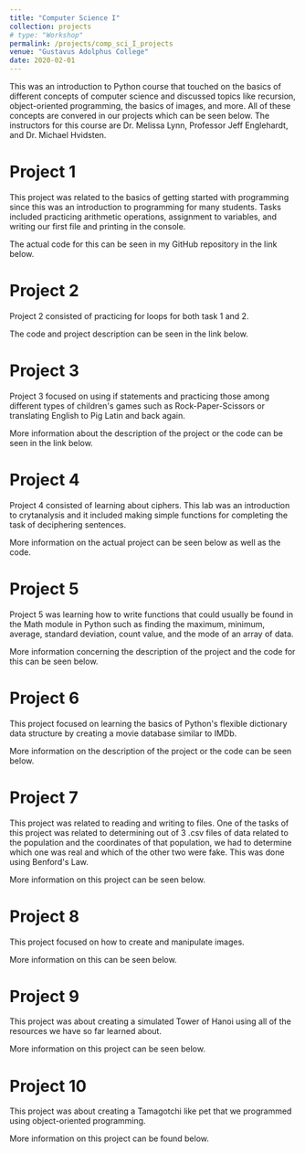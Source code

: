 ```yaml
---
title: "Computer Science I"
collection: projects
# type: "Workshop"
permalink: /projects/comp_sci_I_projects
venue: "Gustavus Adolphus College"
date: 2020-02-01
---
```


This was an introduction to Python course that touched on the basics of different concepts of computer science and discussed topics like recursion, object-oriented programming, the basics of images, and more. All of these concepts are convered in our projects which can be seen below. The instructors for this course are Dr. Melissa Lynn, Professor Jeff Englehardt, and Dr. Michael Hvidsten.

Project 1
======
This project was related to the basics of getting started with programming since this was an introduction to programming for many students. Tasks included practicing arithmetic operations, assignment to variables, and writing our first file and printing in the console.

The actual code for this can be seen in my GitHub repository in the link below.

Project 2
======
Project 2 consisted of practicing for loops for both task 1 and 2.

The code and project description can be seen in the link below.

Project 3
======
Project 3 focused on using if statements and practicing those among different types of children's games such as Rock-Paper-Scissors or translating English to Pig Latin and back again. 

More information about the description of the project or the code can be seen in the link below.

Project 4
======
Project 4 consisted of learning about ciphers. This lab was an introduction to crytanalysis and it included making simple functions for completing the task of deciphering sentences. 

More information on the actual project can be seen below as well as the code.

Project 5
======
Project 5 was learning how to write functions that could usually be found in the Math module in Python such as finding the maximum, minimum, average, standard deviation, count value, and the mode of an array of data. 

More information concerning the description of the project and the code for this can be seen below.

Project 6
======
This project focused on learning the basics of Python's flexible dictionary data structure by creating a movie database similar to IMDb. 

More information on the description of the project or the code can be seen below. 

Project 7
======
This project was related to reading and writing to files. One of the tasks of this project was related to determining out of 3 .csv files of data related to the population and the coordinates of that population, we had to determine which one was real and which of the other two were fake. This was done using Benford's Law. 

More information on this project can be seen below. 

Project 8
======
This project focused on how to create and manipulate images.

More information on this can be seen below.

Project 9
======
This project was about creating a simulated Tower of Hanoi using all of the resources we have so far learned about. 

More information on this project can be seen below. 

Project 10
======
This project was about creating a Tamagotchi like pet that we programmed using object-oriented programming. 

More information on this project can be found below.